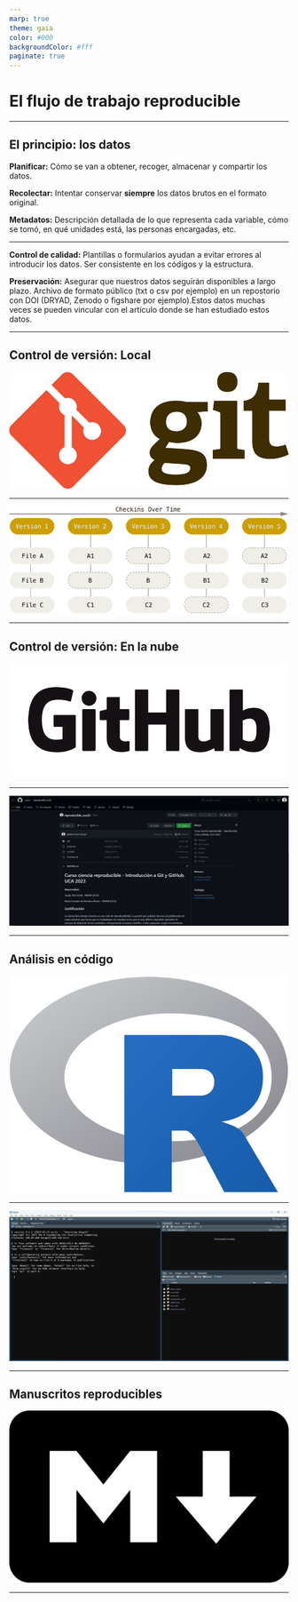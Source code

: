 ```yaml
---
marp: true
theme: gaia
color: #000
backgroundColor: #fff
paginate: true
---
```


<!--_paginate: false -->
<!--_class: lead -->


# El flujo de trabajo reproducible

---

## El principio: los datos

**Planificar:** Cómo se van a obtener, recoger, almacenar y compartir los datos.

**Recolectar:** Intentar conservar **siempre** los datos brutos en el formato original.

**Metadatos:** Descripción detallada de lo que representa cada variable, cómo se tomó, en qué unidades está, las personas encargadas, etc.

---

**Control de calidad:** Plantillas o formularios ayudan a evitar errores al introducir los datos. Ser consistente en los códigos y la estructura.

**Preservación:** Asegurar que nuestros datos seguirán disponibles a largo plazo. Archivo de formato público (txt o csv por ejemplo) en un repostorio con DOI (DRYAD, Zenodo o figshare por ejemplo).Estos datos muchas veces se pueden vincular con el artículo donde se han estudiado estos datos.

---

## Control de versión: Local

![bg center 80%](img/git_logo.png)

---

![bg center 95%](img/snapshots.png)

---

## Control de versión: En la nube

![bg center 80%](img/github_2.png)

---

![bg center](img/github_repo.png)

---

## Análisis en código

![bg center 40%](img/r_logo.png)

---

![bg center](img/rstudio.png)

---

## Manuscritos reproducibles

![bg center 50%](img/markdown_logo.png)

---
